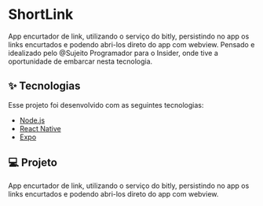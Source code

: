 # ShortLink
App encurtador de link, utilizando o serviço do bitly, persistindo no app os links encurtados e podendo abri-los direto do app com webview.
Pensado e idealizado pelo @Sujeito Programador para o Insider, onde tive a oportunidade de embarcar nesta tecnologia.

## ✨ Tecnologias

Esse projeto foi desenvolvido com as seguintes tecnologias:

- [Node.js](https://nodejs.org/)
- [React Native](https://reactnative.dev/)
- [Expo](https://expo.io/)

## 💻 Projeto

App encurtador de link, utilizando o serviço do bitly, persistindo no app os links encurtados e podendo abri-los direto do app com webview.
